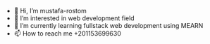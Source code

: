 - 👋 Hi, I’m mustafa-rostom
- 👀 I’m interested in web development field
- 🌱 I’m currently learning fullstack web development using MEARN
- 📫 How to reach me +201153699630

<!---
mustafa-rostom/mustafa-rostom is a ✨ special ✨ repository because its `README.md` (this file) appears on your GitHub profile.
You can click the Preview link to take a look at your changes.
--->
